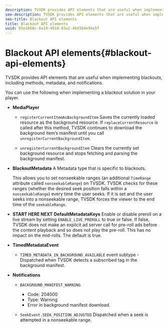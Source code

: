```yaml
---
description: TVSDK provides API elements that are useful when implementing blackouts, including methods, metadata, and notifications.
seo-description: TVSDK provides API elements that are useful when implementing blackouts, including methods, metadata, and notifications.
seo-title: Blackout API elements
title: Blackout API elements
uuid: 65e1668c-6a19-4910-83a2-46d364e94e5f
---
```


# Blackout API elements{#blackout-api-elements}

TVSDK provides API elements that are useful when implementing blackouts, including methods, metadata, and notifications.

You can use the following when implementing a blackout solution in your player.

* **MediaPlayer**

    * `registerCurrentItemAsBackgroundItem` Saves the currently loaded resource as the background resource. If `replaceCurrentResource` is called after this method, TVSDK continues to download the background item’s manifest until you call `unregisterCurrentBackgroundItem`. 
    
    * `unregisterCurrentBackgroundItem`  Clears the currently set background resource and stops fetching and parsing the background manifest.

* **BlackoutMetadata** A Metadata type that is specific to blackouts.

  This allows you to set nonseekable ranges (an additional `TimeRange` attribute called `nonseekableRange`) on TVSDK. TVSDK checks for these ranges (whether the desired seek position falls within a `nonseekableRange`) every time the user seeks. If it is set and the user seeks into a nonseekable range, TVSDK forces the viewer to the end time of the `seekableRange`. 

* **START HERE NEXT** **DefaultMetadataKeys** Enable or disable preroll on a live stream by setting `ENABLE_LIVE_PREROLL` to true or false. If false, TVSDK does not make an explicit ad server call for pre-roll ads before the content playback and so does not play the pre-roll. This has no impact on the mid-rolls. The default is true. 

* **TimedMetadataEvent**

    * `TIMED_METADATA_IN_BACKGROUND_AVAILABLE` event subtype - Dispatched when TVSDK detects a subscribed tag in the background manifest.

* **Notifications**

    * `BACKGROUND_MANIFEST_WARNING`

        * Code: 204000 
        * Type: Warning 
        * Error in background manifest download.

    * `SeekEvent.SEEK_POSITION_ADJUSTED` Dispatched when a seek is attempted in a nonseekable range.

